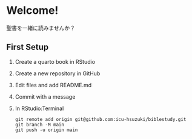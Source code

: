 # Welcome!

聖書を一緒に読みませんか？

## First Setup

1.  Create a quarto book in RStudio

2.  Create a new repository in GitHub

3.  Edit files and add README.md

4.  Commit with a message

5.  In RStudio:Terminal

    ```         
    git remote add origin git@github.com:icu-hsuzuki/biblestudy.git
    git branch -M main
    git push -u origin main
    ```
